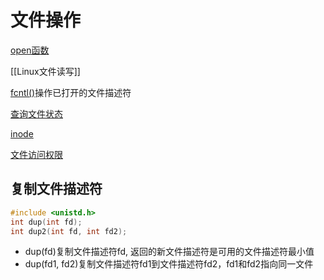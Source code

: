 # 文件操作

[open函数](Linux_file_fd_open()函数.md)

[[Linux文件读写]]

[fcntl()](Linux_fd_API_fcntl().md)操作已打开的文件描述符

[查询文件状态](Linux_file_API_stat.md)

[inode](Linux_file_inode.md)

[文件访问权限](Linux_file_type_and_mode.md)

## 复制文件描述符

```c
#include <unistd.h>
int dup(int fd);
int dup2(int fd, int fd2);
```

- dup(fd)复制文件描述符fd, 返回的新文件描述符是可用的文件描述符最小值
- dup(fd1, fd2)复制文件描述符fd1到文件描述符fd2，fd1和fd2指向同一文件